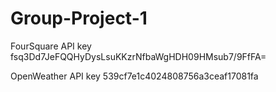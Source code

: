 # Group-Project-1
FourSquare API key
fsq3Dd7JeFQQHyDysLsuKKzrNfbaWgHDH09HMsub7/9FfFA= 

OpenWeather API key
539cf7e1c4024808756a3ceaf17081fa